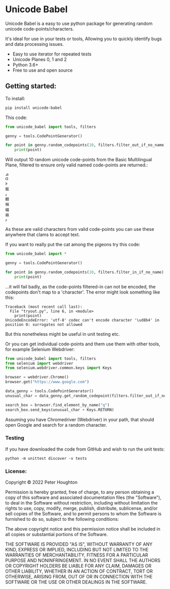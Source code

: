 # Unicode Babel

Unicode Babel is a easy to use python package for generating random unicode code-points/characters.

It's ideal for use in your tests or tools, Allowing you to quickly identify bugs and data processing issues.

* Easy to use iterator for repeated tests
* Unicode Planes 0, 1 and 2
* Python 3.6+
* Free  to use and open source

## Getting started:

To install:
```bash
pip install unicode-babel
```

This code:
```python
from unicode_babel import tools, filters

genny = tools.CodePointGenerator()

for point in genny.random_codepoints(10, filters.filter_out_if_no_name):
    print(point)

```
Will output 10 random unicode code-points from the Basic Multilingual Plane, filtered to ensure only valid named code-points are returned.:
```
ᓆ
ᗡ
ꋛ
販
ۅ
䶣
楨
蟷
䔉
ݥ
```
As these are valid characters from valid code-points you can use these anywhere that clams to accept text.

If you want to really put the cat among the pigeons try this code:
```python
from unicode_babel import *

genny = tools.CodePointGenerator()

for point in genny.random_codepoints(10, filters.filter_in_if_no_name):
    print(point)

```

...it will fail badly, as the code-points filtered-in can not be encoded, the codepoints don't map to a 'character'.
The error might look something like this:

```dos
Traceback (most recent call last):
  File "tryout.py", line 6, in <module>
    print(point)
UnicodeEncodeError: 'utf-8' codec can't encode character '\ud8b4' in position 0: surrogates not allowed
```
But this nonetheless might be useful in unit testing etc.


Or you can get individual code-points and them use them with other tools, for example Selenium Webdriver:

```python
from unicode_babel import tools, filters
from selenium import webdriver
from selenium.webdriver.common.keys import Keys

browser = webdriver.Chrome()
browser.get("https://www.google.com")

data_genny = tools.CodePointGenerator()
unusual_char = data_genny.get_random_codepoint(filters.filter_out_if_no_name)

search_box = browser.find_element_by_name("q")
search_box.send_keys(unusual_char + Keys.RETURN)

```
Assuming you have Chromedriver (Webdriver) in your path, that should open Google and search for a random character.


### Testing

If you have downloaded the code from GitHub and wish to run the unit tests:

`python -m unittest discover -v tests`


### License:
Copyright © 2022 Peter Houghton

Permission is hereby granted, free of charge, to any person obtaining a copy of this software and associated documentation files (the "Software"), to deal in the Software without restriction, including without limitation the rights to use, copy, modify, merge, publish, distribute, sublicense, and/or sell copies of the Software, and to permit persons to whom the Software is furnished to do so, subject to the following conditions:

The above copyright notice and this permission notice shall be included in all copies or substantial portions of the Software.

THE SOFTWARE IS PROVIDED "AS IS", WITHOUT WARRANTY OF ANY KIND, EXPRESS OR IMPLIED, INCLUDING BUT NOT LIMITED TO THE WARRANTIES OF MERCHANTABILITY, FITNESS FOR A PARTICULAR PURPOSE AND NONINFRINGEMENT. IN NO EVENT SHALL THE AUTHORS OR COPYRIGHT HOLDERS BE LIABLE FOR ANY CLAIM, DAMAGES OR OTHER LIABILITY, WHETHER IN AN ACTION OF CONTRACT, TORT OR OTHERWISE, ARISING FROM, OUT OF OR IN CONNECTION WITH THE SOFTWARE OR THE USE OR OTHER DEALINGS IN THE SOFTWARE.
